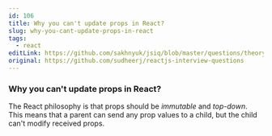 ```yaml
---
id: 106
title: Why you can't update props in React?
slug: why-you-cant-update-props-in-react
tags:
  - react
editLink: https://github.com/sakhnyuk/jsiq/blob/master/questions/theory/react/106.md
original: https://github.com/sudheerj/reactjs-interview-questions
---
```


### Why you can't update props in React?

The React philosophy is that props should be _immutable_ and _top-down_. This means that a parent can send any prop values to a child, but the child can't modify received props.